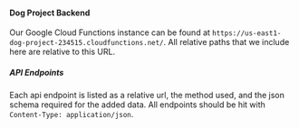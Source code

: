 #### Dog Project Backend

Our Google Cloud Functions instance can be found at `https://us-east1-dog-project-234515.cloudfunctions.net/`. 
All relative paths that we include here are relative to this URL.

##### API Endpoints

Each api endpoint is listed as a relative url, the method used, and the json schema required for the 
added data. All endpoints should be hit with `Content-Type: application/json`.
